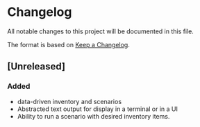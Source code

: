# Changelog
All notable changes to this project will be documented in this file.

The format is based on [Keep a Changelog](http://keepachangelog.com/en/1.0.0/).

## [Unreleased]

### Added
- data-driven inventory and scenarios
- Abstracted text output for display in a terminal or in a UI
- Ability to run a scenario with desired inventory items.